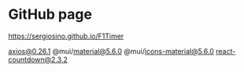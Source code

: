 # GitHub page
https://sergiosino.github.io/F1Timer

axios@0.26.1
@mui/material@5.6.0
@mui/icons-material@5.6.0
react-countdown@2.3.2